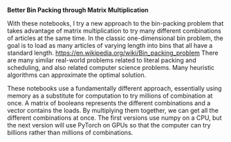 **Better Bin Packing through Matrix Multiplication**

With these notebooks, I try a new approach to the bin-packing problem that takes advantage of matrix multiplication to try many different combinations of articles at the same time. In the classic one-dimensional bin problem, the goal is to load as many articles of varying length into bins that all have a standard length. https://en.wikipedia.org/wiki/Bin_packing_problem There are many similar real-world problems related to literal packing and scheduling, and also related computer science problems. Many heuristic algorithms can approximate the optimal solution.

These notebooks use a fundamentally different approach, essentially using memory as a substitute for computation to try millions of combination at once. A matrix of booleans represents the different combinations and a vector contains the loads. By multiplying them together, we can get all the different combinations at once. The first versions use numpy on a CPU, but the next version will use PyTorch on GPUs so that the computer can try billions rather than millions of combinations.
